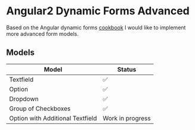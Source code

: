 # Angular2 Dynamic Forms Advanced

Based on the Angular dynamic forms <a href="https://angular.io/docs/ts/latest/cookbook/dynamic-form.html" target="_blank">cookbook</a> I would like to implement more advanced form models. 

## Models

| Model               | Status            |
| --------------------|-------------------|
| Textfield           | ✅                 |
| Option              | ✅                 |
| Dropdown            | ✅                 |
| Group of Checkboxes | ✅                 |
| Option with Additional Textfield | Work in progress |
